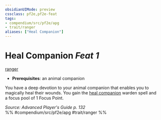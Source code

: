 ```yaml
---
obsidianUIMode: preview
cssclass: pf2e,pf2e-feat
tags:
- compendium/src/pf2e/apg
- trait/ranger
aliases: ["Heal Companion"]
---
```

# Heal Companion  *Feat 1*  
[ranger](../../Rules/traits/ranger.md)  

- **Prerequisites**: an animal companion

You have a deep devotion to your animal companion that enables you to magically heal their wounds. You gain the [heal companion](../spells/heal-companion-apg.md) warden spell and a focus pool of 1 Focus Point.

*Source: Advanced Player's Guide p. 132*  
%% #compendium/src/pf2e/apg #trait/ranger %%